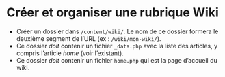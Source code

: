 # Créer et organiser une rubrique Wiki

- Créer un dossier dans `/content/wiki/`. Le nom de ce dossier formera le deuxième segment de l’URL (ex : `/wiki/mon-wiki/`). 
- Ce dossier *doit* contenir un fichier `_data.php` avec la liste des articles, y compris l’article _home_ (voir l’existant).
- Ce dossier *doit* contenir un fichier `home.php` qui est la page d’accueil du wiki.